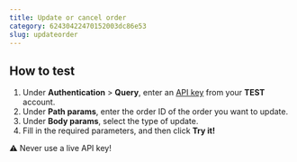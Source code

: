 ```yaml
---
title: Update or cancel order
category: 62430422470152003dc86e53
slug: updateorder
---
```


## How to test

1. Under **Authentication** > **Query**, enter an [API key](https://docs.multisafepay.com/account/managing-websites/#viewing-the-site-id-api-key-and-secure-code) from your **TEST** account.
2. Under **Path params**, enter the order ID of the order you want to update.
3. Under **Body params**, select the type of update.
4. Fill in the required parameters, and then click **Try it!**

:warning: Never use a live API key!